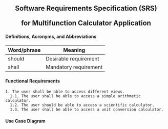 <h2 align="center"> Software Requirements Specification (SRS) 
  
for Multifunction Calculator Application </h3>

#### Definitions, Acronyms, and Abbreviations
Word/phrase   | Meaning               
--------------|----------------------
should        | Desirable requirement
shall     | Mandatory requirement

#### Functional Requirements

```
1. The user shall be able to access different views.
  1.1. The user shall be able to access a simple arithmetic calculator.
  1.2. The user should be able to access a scientific calculator.
  1.3. The user shall be able to access a unit conversion calculator.
```
#### Use Case Diagram
